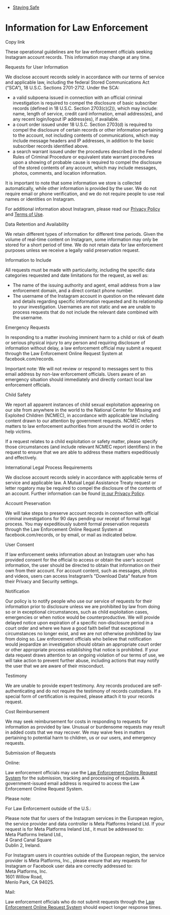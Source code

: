 *   [Staying Safe](https://help.instagram.com/1417489251945243/?helpref=breadcrumb)

Information for Law Enforcement
===============================

Copy link

These operational guidelines are for law enforcement officials seeking Instagram account records. This information may change at any time.

Requests for User Information

We disclose account records solely in accordance with our terms of service and applicable law, including the federal Stored Communications Act (“SCA”), 18 U.S.C. Sections 2701-2712. Under the SCA:

*   a valid subpoena issued in connection with an official criminal investigation is required to compel the disclosure of basic subscriber records (defined in 18 U.S.C. Section 2703(c)(2)), which may include: name, length of service, credit card information, email address(es), and any recent login/logout IP address(es), if available.
*   a court order issued under 18 U.S.C. Section 2703(d) is required to compel the disclosure of certain records or other information pertaining to the account, not including contents of communications, which may include message headers and IP addresses, in addition to the basic subscriber records identified above.
*   a search warrant issued under the procedures described in the Federal Rules of Criminal Procedure or equivalent state warrant procedures upon a showing of probable cause is required to compel the disclosure of the stored contents of any account, which may include messages, photos, comments, and location information.

It is important to note that some information we store is collected automatically, while other information is provided by the user. We do not require email or phone verification, and we do not require people to use real names or identities on Instagram.

For additional information about Instagram, please read our [Privacy Policy](https://privacycenter.instagram.com/policy/) and [Terms of Use](https://help.instagram.com/581066165581870?helpref=faq_content).

Data Retention and Availability

We retain different types of information for different time periods. Given the volume of real-time content on Instagram, some information may only be stored for a short period of time. We do not retain data for law enforcement purposes unless we receive a legally valid preservation request.

Information to Include

All requests must be made with particularity, including the specific data categories requested and date limitations for the request, as well as:

*   The name of the issuing authority and agent, email address from a law enforcement domain, and a direct contact phone number.
*   The username of the Instagram account in question on the relevant date and details regarding specific information requested and its relationship to your investigation. Usernames are not static and we are unable to process requests that do not include the relevant date combined with the username.

Emergency Requests

In responding to a matter involving imminent harm to a child or risk of death or serious physical injury to any person and requiring disclosure of information without delay, a law enforcement official may submit a request through the Law Enforcement Online Request System at facebook.com/records.

Important note: We will not review or respond to messages sent to this email address by non-law enforcement officials. Users aware of an emergency situation should immediately and directly contact local law enforcement officials.

Child Safety

We report all apparent instances of child sexual exploitation appearing on our site from anywhere in the world to the National Center for Missing and Exploited Children (NCMEC), in accordance with applicable law including content drawn to our attention by government requests. NCMEC refers matters to law enforcement authorities from around the world in order to help victims.

If a request relates to a child exploitation or safety matter, please specify those circumstances (and include relevant NCMEC report identifiers) in the request to ensure that we are able to address these matters expeditiously and effectively.

International Legal Process Requirements

We disclose account records solely in accordance with applicable terms of service and applicable law. A Mutual Legal Assistance Treaty request or letter rogatory may be required to compel the disclosure of the contents of an account. Further information can be found [in our Privacy Policy](https://help.instagram.com/155833707900388/).

Account Preservation

We will take steps to preserve account records in connection with official criminal investigations for 90 days pending our receipt of formal legal process. You may expeditiously submit formal preservation requests through the Law Enforcement Online Request System at facebook.com/records, or by email, or mail as indicated below.

User Consent

If law enforcement seeks information about an Instagram user who has provided consent for the official to access or obtain the user’s account information, the user should be directed to obtain that information on their own from their account. For account content, such as messages, photos and videos, users can access Instagram’s "Download Data" feature from their Privacy and Security settings.

Notification

Our policy is to notify people who use our service of requests for their information prior to disclosure unless we are prohibited by law from doing so or in exceptional circumstances, such as child exploitation cases, emergencies or when notice would be counterproductive. We will provide delayed notice upon expiration of a specific non-disclosure period in a court order and where we have a good faith belief that exceptional circumstances no longer exist, and we are not otherwise prohibited by law from doing so. Law enforcement officials who believe that notification would jeopardize an investigation should obtain an appropriate court order or other appropriate process establishing that notice is prohibited. If your data request draws attention to an ongoing violation of our terms of use, we will take action to prevent further abuse, including actions that may notify the user that we are aware of their misconduct.

Testimony

We are unable to provide expert testimony. Any records produced are self-authenticating and do not require the testimony of records custodians. If a special form of certification is required, please attach it to your records request.

Cost Reimbursement

We may seek reimbursement for costs in responding to requests for information as provided by law. Unusual or burdensome requests may result in added costs that we may recover. We may waive fees in matters pertaining to potential harm to children, us or our users, and emergency requests.

Submission of Requests

Online:

Law enforcement officials may use the [Law Enforcement Online Request System](https://l.instagram.com/?u=https%3A%2F%2Fwww.facebook.com%2Frecords&e=AT1cNyxCs9BKS47aFKPLlaHIjWxRxfAKyYlUXYoS9h_qlOkDne_gwojsujtKszKPJRgfcgIWXLPKmw02EBqm0rkw9hQEzezsyAeWk3BvOs_uqmdz1PsrOPMd7B2KTLCsXpDnds5SvYc8ZLLEh_znSg) for the submission, tracking and processing of requests. A government-issued email address is required to access the Law Enforcement Online Request System.

Please note:

For Law Enforcement outside of the U.S.:

Please note that for users of the Instagram services in the European region, the service provider and data controller is Meta Platforms Ireland Ltd. If your request is for Meta Platforms Ireland Ltd., it must be addressed to:  
Meta Platforms Ireland Ltd.,  
4 Grand Canal Square  
Dublin 2, Ireland.

For Instagram users in countries outside of the European region, the service provider is Meta Platforms, Inc., please ensure that any requests for Instagram or Facebook user data are correctly addressed to:  
Meta Platforms, Inc.  
1601 Willow Road,  
Menlo Park, CA 94025.

Mail:

Law enforcement officials who do not submit requests through the [Law Enforcement Online Request System](https://l.instagram.com/?u=https%3A%2F%2Fwww.facebook.com%2Frecords&e=AT1cNyxCs9BKS47aFKPLlaHIjWxRxfAKyYlUXYoS9h_qlOkDne_gwojsujtKszKPJRgfcgIWXLPKmw02EBqm0rkw9hQEzezsyAeWk3BvOs_uqmdz1PsrOPMd7B2KTLCsXpDnds5SvYc8ZLLEh_znSg) should expect longer response times.